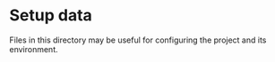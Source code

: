 # Setup data

Files in this directory may be useful for configuring the project and its environment.
